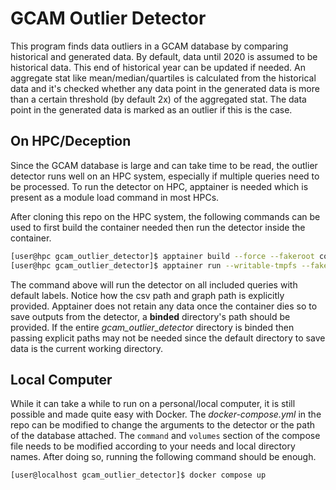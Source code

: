 # GCAM Outlier Detector

This program finds data outliers in a GCAM database by comparing historical and generated data. By default, data until 2020 is assumed to be historical data. This end of historical year can be updated if needed. An aggregate stat like mean/median/quartiles is calculated from the historical data and it's checked whether any data point in the generated data is more than a certain threshold (by default 2x) of the aggregated stat. The data point in the generated data is marked as an outlier if this is the case. 

## On HPC/Deception

Since the GCAM database is large and can take time to be read, the outlier detector runs well on an HPC system, especially if multiple queries need to be processed. To run the detector on HPC, apptainer is needed which is present as a module load command in most HPCs. 

After cloning this repo on the HPC system, the following commands can be used to first build the container needed then run the detector inside the container.

```bash
[user@hpc gcam_outlier_detector]$ apptainer build --force --fakeroot container.sif container.def
[user@hpc gcam_outlier_detector]$ apptainer run --writable-tmpfs --fakeroot --userns --compat --bind <path-to-database-directory>:/databases --bind <path-for-storing-results>:/data --cwd /gcam_outlier_detector container.sif -d /databases/<database-name> -n -1 --csv-path /data --graph-path /data <any-other-args>
```

The command above will run the detector on all included queries with default labels. Notice how the csv path and graph path is explicitly provided. Apptainer does not retain any data once the container dies so to save outputs from the detector, a **binded** directory's path should be provided. If the entire *gcam_outlier_detector* directory is binded then passing explicit paths may not be needed since the default directory to save data is the current working directory. 

## Local Computer

While it can take a while to run on a personal/local computer, it is still possible and made quite easy with Docker. The *docker-compose.yml* in the repo can be modified to change the arguments to the detector or the path of the database attached. The `command` and `volumes` section of the compose file needs to be modified according to your needs and local directory names. After doing so, running the following command should be enough.

```bash
[user@localhost gcam_outlier_detector]$ docker compose up
```